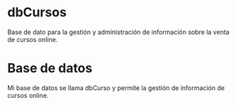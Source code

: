 # dbCursos
Base de dato para la gestión y administración de información sobre la venta de cursos online.

# Base de datos
Mi base de datos se llama dbCurso y permite la gestión de información de cursos online.